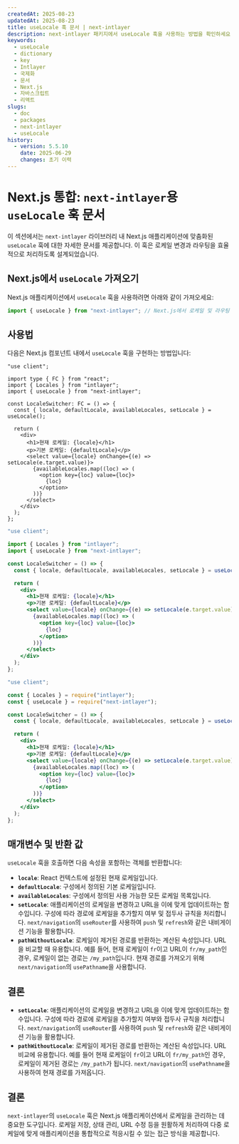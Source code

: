 ```yaml
---
createdAt: 2025-08-23
updatedAt: 2025-08-23
title: useLocale 훅 문서 | next-intlayer
description: next-intlayer 패키지에서 useLocale 훅을 사용하는 방법을 확인하세요
keywords:
  - useLocale
  - dictionary
  - key
  - Intlayer
  - 국제화
  - 문서
  - Next.js
  - 자바스크립트
  - 리액트
slugs:
  - doc
  - packages
  - next-intlayer
  - useLocale
history:
  - version: 5.5.10
    date: 2025-06-29
    changes: 초기 이력
---
```


# Next.js 통합: `next-intlayer`용 `useLocale` 훅 문서

이 섹션에서는 `next-intlayer` 라이브러리 내 Next.js 애플리케이션에 맞춤화된 `useLocale` 훅에 대한 자세한 문서를 제공합니다. 이 훅은 로케일 변경과 라우팅을 효율적으로 처리하도록 설계되었습니다.

## Next.js에서 `useLocale` 가져오기

Next.js 애플리케이션에서 `useLocale` 훅을 사용하려면 아래와 같이 가져오세요:

```javascript
import { useLocale } from "next-intlayer"; // Next.js에서 로케일 및 라우팅 관리를 위해 사용
```

## 사용법

다음은 Next.js 컴포넌트 내에서 `useLocale` 훅을 구현하는 방법입니다:

```tsx fileName="src/components/LocaleSwitcher.tsx" codeFormat="typescript"
"use client";

import type { FC } from "react";
import { Locales } from "intlayer";
import { useLocale } from "next-intlayer";

const LocaleSwitcher: FC = () => {
  const { locale, defaultLocale, availableLocales, setLocale } = useLocale();

  return (
    <div>
      <h1>현재 로케일: {locale}</h1>
      <p>기본 로케일: {defaultLocale}</p>
      <select value={locale} onChange={(e) => setLocale(e.target.value)}>
        {availableLocales.map((loc) => (
          <option key={loc} value={loc}>
            {loc}
          </option>
        ))}
      </select>
    </div>
  );
};
```

```jsx fileName="src/components/LocaleSwitcher.mjx" codeFormat="esm"
"use client";

import { Locales } from "intlayer";
import { useLocale } from "next-intlayer";

const LocaleSwitcher = () => {
  const { locale, defaultLocale, availableLocales, setLocale } = useLocale();

  return (
    <div>
      <h1>현재 로케일: {locale}</h1>
      <p>기본 로케일: {defaultLocale}</p>
      <select value={locale} onChange={(e) => setLocale(e.target.value)}>
        {availableLocales.map((loc) => (
          <option key={loc} value={loc}>
            {loc}
          </option>
        ))}
      </select>
    </div>
  );
};
```

```jsx fileName="src/components/LocaleSwitcher.csx" codeFormat="commonjs"
"use client";

const { Locales } = require("intlayer");
const { useLocale } = require("next-intlayer");

const LocaleSwitcher = () => {
  const { locale, defaultLocale, availableLocales, setLocale } = useLocale();

  return (
    <div>
      <h1>현재 로케일: {locale}</h1>
      <p>기본 로케일: {defaultLocale}</p>
      <select value={locale} onChange={(e) => setLocale(e.target.value)}>
        {availableLocales.map((loc) => (
          <option key={loc} value={loc}>
            {loc}
          </option>
        ))}
      </select>
    </div>
  );
};
```

## 매개변수 및 반환 값

`useLocale` 훅을 호출하면 다음 속성을 포함하는 객체를 반환합니다:

- **`locale`**: React 컨텍스트에 설정된 현재 로케일입니다.
- **`defaultLocale`**: 구성에서 정의된 기본 로케일입니다.
- **`availableLocales`**: 구성에서 정의된 사용 가능한 모든 로케일 목록입니다.
- **`setLocale`**: 애플리케이션의 로케일을 변경하고 URL을 이에 맞게 업데이트하는 함수입니다. 구성에 따라 경로에 로케일을 추가할지 여부 및 접두사 규칙을 처리합니다. `next/navigation`의 `useRouter`를 사용하여 `push` 및 `refresh`와 같은 내비게이션 기능을 활용합니다.
- **`pathWithoutLocale`**: 로케일이 제거된 경로를 반환하는 계산된 속성입니다. URL을 비교할 때 유용합니다. 예를 들어, 현재 로케일이 `fr`이고 URL이 `fr/my_path`인 경우, 로케일이 없는 경로는 `/my_path`입니다. 현재 경로를 가져오기 위해 `next/navigation`의 `usePathname`을 사용합니다.

## 결론

- **`setLocale`**: 애플리케이션의 로케일을 변경하고 URL을 이에 맞게 업데이트하는 함수입니다. 구성에 따라 경로에 로케일을 추가할지 여부와 접두사 규칙을 처리합니다. `next/navigation`의 `useRouter`를 사용하여 `push` 및 `refresh`와 같은 내비게이션 기능을 활용합니다.
- **`pathWithoutLocale`**: 로케일이 제거된 경로를 반환하는 계산된 속성입니다. URL 비교에 유용합니다. 예를 들어 현재 로케일이 `fr`이고 URL이 `fr/my_path`인 경우, 로케일이 제거된 경로는 `/my_path`가 됩니다. `next/navigation`의 `usePathname`을 사용하여 현재 경로를 가져옵니다.

## 결론

`next-intlayer`의 `useLocale` 훅은 Next.js 애플리케이션에서 로케일을 관리하는 데 중요한 도구입니다. 로케일 저장, 상태 관리, URL 수정 등을 원활하게 처리하여 다중 로케일에 맞게 애플리케이션을 통합적으로 적응시킬 수 있는 접근 방식을 제공합니다.
